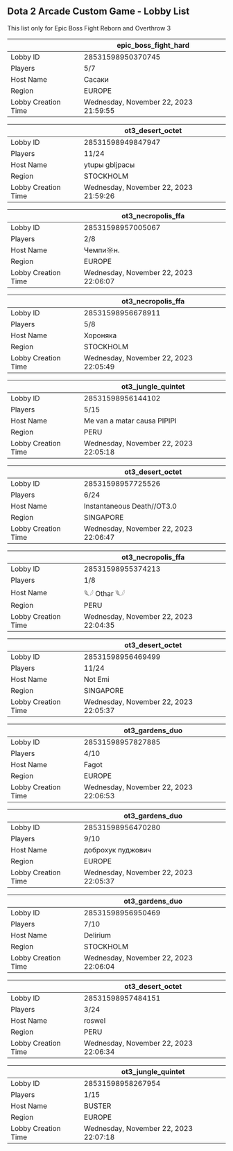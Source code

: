 ## Dota 2 Arcade Custom Game - Lobby List

This list only for Epic Boss Fight Reborn and Overthrow 3

|  | epic_boss_fight_hard |
| ------ | ------ |
| Lobby ID | 28531598950370745 |
| Players | 5/7 |
| Host Name | Сасаки |
| Region | EUROPE |
| Lobby Creation Time | Wednesday, November 22, 2023 21:59:55 |


|  | ot3_desert_octet |
| ------ | ------ |
| Lobby ID | 28531598949847947 |
| Players | 11/24 |
| Host Name | ytuры gbljрасы |
| Region | STOCKHOLM |
| Lobby Creation Time | Wednesday, November 22, 2023 21:59:26 |


|  | ot3_necropolis_ffa |
| ------ | ------ |
| Lobby ID | 28531598957005067 |
| Players | 2/8 |
| Host Name | Чемпи☼н. |
| Region | EUROPE |
| Lobby Creation Time | Wednesday, November 22, 2023 22:06:07 |


|  | ot3_necropolis_ffa |
| ------ | ------ |
| Lobby ID | 28531598956678911 |
| Players | 5/8 |
| Host Name | Хороняка |
| Region | STOCKHOLM |
| Lobby Creation Time | Wednesday, November 22, 2023 22:05:49 |


|  | ot3_jungle_quintet |
| ------ | ------ |
| Lobby ID | 28531598956144102 |
| Players | 5/15 |
| Host Name | Me van a matar causa PIPIPI |
| Region | PERU |
| Lobby Creation Time | Wednesday, November 22, 2023 22:05:18 |


|  | ot3_desert_octet |
| ------ | ------ |
| Lobby ID | 28531598957725526 |
| Players | 6/24 |
| Host Name | Instantaneous Death//OT3.0 |
| Region | SINGAPORE |
| Lobby Creation Time | Wednesday, November 22, 2023 22:06:47 |


|  | ot3_necropolis_ffa |
| ------ | ------ |
| Lobby ID | 28531598955374213 |
| Players | 1/8 |
| Host Name | 𓆰𓆪 Othar 𓆰𓆪 |
| Region | PERU |
| Lobby Creation Time | Wednesday, November 22, 2023 22:04:35 |


|  | ot3_desert_octet |
| ------ | ------ |
| Lobby ID | 28531598956469499 |
| Players | 11/24 |
| Host Name | Not Emi |
| Region | SINGAPORE |
| Lobby Creation Time | Wednesday, November 22, 2023 22:05:37 |


|  | ot3_gardens_duo |
| ------ | ------ |
| Lobby ID | 28531598957827885 |
| Players | 4/10 |
| Host Name | Fagot |
| Region | EUROPE |
| Lobby Creation Time | Wednesday, November 22, 2023 22:06:53 |


|  | ot3_gardens_duo |
| ------ | ------ |
| Lobby ID | 28531598956470280 |
| Players | 9/10 |
| Host Name | доброхук пуджович |
| Region | EUROPE |
| Lobby Creation Time | Wednesday, November 22, 2023 22:05:37 |


|  | ot3_gardens_duo |
| ------ | ------ |
| Lobby ID | 28531598956950469 |
| Players | 7/10 |
| Host Name | Delirium |
| Region | STOCKHOLM |
| Lobby Creation Time | Wednesday, November 22, 2023 22:06:04 |


|  | ot3_desert_octet |
| ------ | ------ |
| Lobby ID | 28531598957484151 |
| Players | 3/24 |
| Host Name | roswel |
| Region | PERU |
| Lobby Creation Time | Wednesday, November 22, 2023 22:06:34 |


|  | ot3_jungle_quintet |
| ------ | ------ |
| Lobby ID | 28531598958267954 |
| Players | 1/15 |
| Host Name | BUSTER |
| Region | EUROPE |
| Lobby Creation Time | Wednesday, November 22, 2023 22:07:18 |


